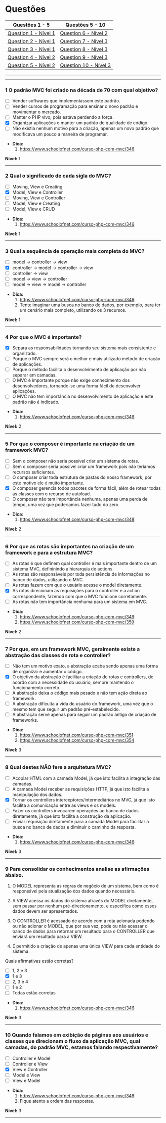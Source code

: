# Questões

| Questões 1 - 5            | Questões 5 - 10             |
|---------------------------|-----------------------------|
| [Question 1 - Nível 1][1] | [Question 6 - Nível 2][6]   |  
| [Question 2 - Nível 1][2] | [Question 7 - Nível 3][7]   |  
| [Question 3 - Nível 1][3] | [Question 8 - Nível 3][8]   |  
| [Question 4 - Nível 2][4] | [Question 9 - Nível 3][9]   |  
| [Question 5 - Nível 2][5] | [Question 10 - Nível 3][10]   |  
                     
***

[1]:#1-o-padrão-mvc-foi-criado-na-década-de-70-com-qual-objetivo
[2]:#2-qual-o-significado-de-cada-sigla-do-mvc
[3]:#3-qual-a-sequência-de-operação-mais-completa-do-mvc
[4]:#4-por-que-o-mvc-é-importante
[5]:#5-por-que-o-composer-é-importante-na-criação-de-um-framework-mvc
[6]:#6-por-que-as-rotas-são-importantes-na-criação-de-um-framework-e-para-a-estrutura-mvc
[7]:#7-por-que-em-um-framework-mvc-geralmente-existe-a-abstração-das-classes-de-rota-e-controller
[8]:#8-qual-destes-nÃo-fere-a-arquitetura-mvc
[9]:#9-para-consolidar-os-conhecimentos-analise-as-afirmações-abaixo
[10]:#10-quando-falamos-em-exibição-de-páginas-aos-usuários-e-classes-que-direcionam-o-fluxo-da-aplicação-mvc-qual-camadas-do

***

### 1 O padrão MVC foi criado na década de 70 com qual objetivo?

- [ ] Vender softwares que implementassem este padrão. 
- [ ] Vender cursos de programação para ensinar o novo padrão e movimentar o mercado.
- [ ] Manter o PHP vivo, pois estava perdendo a força.
- [x] Organizar aplicações e manter um padrão de qualidade de código.
- [ ] Não existia nenhum motivo para a criação, apenas um novo padrão que modificava um pouco a maneira de programar. 

* **Dica:**    	
    1. <https://www.schoolofnet.com/curso-php-com-mvc/346>

**Nível:** 1
 	
***

### 2 Qual o significado de cada sigla do MVC?

- [ ] Moving, View e Creating
- [x] Model, View e Controller
- [ ] Moving, View e Controller
- [ ] Model, View e Creating
- [ ] Model, View e CRUD

* **Dica:**    	
    1. <https://www.schoolofnet.com/curso-php-com-mvc/346>

**Nível:** 1
 	
***

### 3 Qual a sequência de operação mais completa do MVC?

- [ ] model -> controller -> view
- [x] controller -> model -> controller -> view
- [ ] controller -> view
- [ ] model -> view -> controller
- [ ] model -> view -> model -> controller

* **Dica:**    	
    1. <https://www.schoolofnet.com/curso-php-com-mvc/346>
    2. Tente imaginar uma busca no banco de dados, por exemplo, para ter um cenário mais completo, utilizando os 3 recursos.

**Nível:** 1
 	
***

### 4 Por que o MVC é importante?

- [x] Separa as responsabilidades tornando seu sistema mais consistente e organizado.
- [ ] Porque o MVC sempre será o melhor e mais utilizado método de criação de aplicações.
- [ ] Porque o método facilita o desenvolvimento de aplicação por não separar em camadas.
- [ ] O MVC é importante porque não exige conhecimento dos desenvolvedores, tornando-se uma forma fácil de desenvolver aplicações.
- [ ] O MVC não tem importância no desenvolvimento de aplicação e este padrão não é indicado.

* **Dica:**    	
    1. <https://www.schoolofnet.com/curso-php-com-mvc/346>

**Nível:** 2
 	
***

### 5 Por que o composer é importante na criação de um framework MVC?

- [ ] Sem o composer não seria possível criar um sistema de rotas.
- [ ] Sem o composer seria possível criar um framework pois não teríamos recursos suficientes.
- [ ] O composer criar toda estrutura de pastas do nosso framework, por este motivo ele é muito importante.
- [x] O composer gerencia todos pacotes de forma fácil, além de rotear todas as classes com o recurso de autoload.
- [ ] O composer não tem importância nenhuma, apenas uma perda de tempo, uma vez que poderíamos fazer tudo do zero.

* **Dica:**    	
    1. <https://www.schoolofnet.com/curso-php-com-mvc/348>

**Nível:** 2
 	
***

### 6 Por que as rotas são importantes na criação de um framework e para a estrutura MVC?

- [ ] As rotas é que definem qual controller é mais importante dentro de um sistema MVC, defininindo a hierarquia de actions.
- [ ] As rotas são responsáveis por toda persistência de informações no banco de dados, utilizando o MVC.
- [ ] As rotas fazem com que o usuário acesse o model diretamente.
- [x] As rotas direcionam as requisições para o controller e a action correspondente, fazendo com que o MVC funcione corretamente.
- [ ] As rotas não tem importância nenhuma para um sistema em MVC.

* **Dica:**    	
    1. <https://www.schoolofnet.com/curso-php-com-mvc/349>
    2. <https://www.schoolofnet.com/curso-php-com-mvc/350>

**Nível:** 2
 	
***

### 7 Por que, em um framework MVC, geralmente existe a abstração das classes de rota e controller?

- [ ] Não tem um motivo exato, a abstração acaba sendo apenas uma forma de organizar e aumentar o código.
- [x] O objetivo da abstração é facilitar a criação de rotas e controllers, de acordo com a necessidade do usuário, sempre mantendo o funcionamento correto.
- [ ] A abstração deixa o código mais pesado e não tem ação direta ao framework.
- [ ] A abstração dificulta a vida do usuário do framework, uma vez que o mesmo tem que seguir um padrão pré-estabelecido.
- [ ] A abstração serve apenas para seguir um padrão antigo de criação de frameworks.

* **Dica:**    	
    1. <https://www.schoolofnet.com/curso-php-com-mvc/351>
    2. <https://www.schoolofnet.com/curso-php-com-mvc/354>

**Nível:** 3
 	
***

### 8 Qual destes NÃO fere a arquitetura MVC?

- [ ] Acoplar HTML com a camada Model, já que isto facilita a integração das camadas.
- [ ] A camada Model receber as requisições HTTP, já que isto facilita a manipulação dos dados.
- [x] Tornar os controllers interceptores/intermediários no MVC, já que isto facilita a comunicação entre as views e os models.
- [ ] Fazer os controllers invocarem operações ao banco de dados diretamente, já que isto facilita a construção da aplicação.
- [ ] Enviar requisição diretamente para a camada Model para facilitar a busca no banco de dados e diminuir o caminho da resposta.

* **Dica:**    	
    1. <https://www.schoolofnet.com/curso-php-com-mvc/346>

**Nível:** 3
 	
***

### 9 Para consolidar os conhecimentos analise as afirmações abaixo.

1. O MODEL representa as regras de negócio de um sistema, bem como é responsável pela atualização dos dados quando necessário.

2. A VIEW acessa os dados do sistema através do MODEL diretamente, sem passar por nenhum pré-direcionamento, e especifica como esses dados devem ser apresentados.

3. O CONTROLLER é acessado de acordo com a rota acionada podendo ou não acionar o MODEL, que por sua vez, pode ou não acessar o banco de dados para retornar um resultado para o CONTROLLER que enviará um resultado para a VIEW.

4. É permitido a criação de apenas uma única VIEW para cada entidade do sistema.

Quais afirmativas estão corretas?

- [ ] 1, 2 e 3
- [x] 1 e 3
- [ ] 2, 3 e 4
- [ ] 1 e 2 
- [ ] Todas estão corretas

* **Dica:**    	
    1. <https://www.schoolofnet.com/curso-php-com-mvc/346>

**Nível:** 3
 	
***

### 10 Quando falamos em exibição de páginas aos usuários e classes que direcionam o fluxo da aplicação MVC, qual camadas, do padrão MVC, estamos falando respectivamente?

- [ ] Controller e Model
- [ ] Controller e View
- [x] View e Controller
- [ ] Model e View
- [ ] View e Model

* **Dica:**    	
    1. <https://www.schoolofnet.com/curso-php-com-mvc/346>
    2. Fique atento a ordem das respostas.

**Nível:** 3
 	
***
